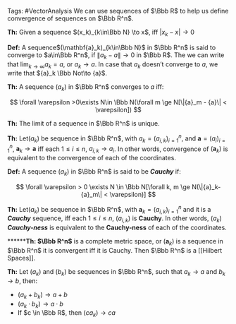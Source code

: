 Tags: #VectorAnalysis
We can use sequences of $\Bbb R$ to help us define convergence of sequences on $\Bbb R^n$.

******Th:****** Given a sequence $(x_k)_{k\in\Bbb N} \to x$, iff $|x_k - x | \to 0$

******************Def:****************** A sequence$(\mathbf{a}_k)_{k\in\Bbb N}$ in $\Bbb R^n$ is said to converge to $a\in\Bbb R^n$, if $\|{a}_k-{a}\| \to 0$ in $\Bbb R$. The we can write that $\lim_{k\to \infty} {a}_k = {a}$, or ${a}_k \to {a}$. In case that $a_k$ doesn’t converge to $a$, we write that ${a}_k \Bbb Not\to {a}$.

******Th:****** A sequence $(a_k)$ in $\Bbb R^n$ converges to $a$ iff:

$$ \forall \varepsilon >0\exists N\in \Bbb N(\forall m \ge N[\|{a}_m - {a}\| < \varepsilon]) $$

**************Th:************** The limit of a sequence in $\Bbb R^n$ is unique.

******Th:****** Let$({a}_k)$ be sequence in $\Bbb R^n$, with ${a}_k = (a_{i, k})_{i=1}^n$, and $\mathbf{a} = (a_i) _{i=1}^n$, $\mathbf{a}_k \to \mathbf{a}$ iff each $1\le i \le n$, $a_{i, k} \to a_i$. In other words, convergence of $(\mathbf{a}_k)$ is equivalent to the convergence of each of the coordinates.

****Def:**** A sequence $({a}_k)$ in $\Bbb R^n$ is said to be _******Cauchy******_ if:

$$ \forall \varepsilon > 0 \exists N \in \Bbb N[\forall k, m \ge N(\|{a}_k-{a}_m\| < \varepsilon)] $$

******Th:****** Let$(a_k)$ be sequence in $\Bbb R^n$, with $\mathbf{a}_k = (a_{i, k})_{i=1}^n$ and it is a _****Cauchy****_ sequence, iff each ${1\le i \le n}$, $(a_{i, k})$ is ******Cauchy******. In other words, $({a}_k)$ _******Cauchy-ness******_ is equivalent to the ********Cauchy-ness******** of each of the coordinates.

********Th: $\Bbb R^n$** is a complete metric space, or $(\mathbf{a}_k)$ is a sequence in $\Bbb R^n$ it is convergent iff it is Cauchy. Then $\Bbb R^n$ is a [[Hilbert Spaces]].

********Th:******** Let $({a}_k)$ and $({b}_k)$ be sequences in $\Bbb R^n$, such that ${a}_k \to {a}$ and ${b}_k \to {b}$, then:

- $({a}_k +{b}_k) \to {a}+{b}$
- $({a}_k \cdot {b}_k) \to {a}\cdot {b}$
- If $c \in \Bbb R$, then $(c{a}_k) \to c{a}$